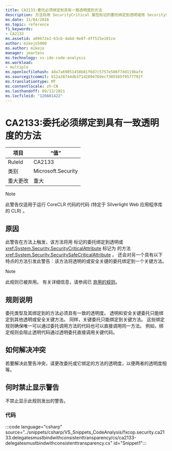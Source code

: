 ```yaml
---
title: CA2133:委托必须绑定到具有一致透明度的方法
description: 方法将用 SecurityCritical 属性标记的委托绑定到透明或用 SecuritySafeCritical 属性标记的方法，或者将透明或安全关键的委托绑定到关键方法。
ms.date: 11/04/2016
ms.topic: reference
f1_keywords:
- CA2133
ms.assetid: a09672e2-63cb-4abd-9e8f-dff515e101ce
author: mikejo5000
ms.author: mikejo
manager: jmartens
ms.technology: vs-ide-code-analysis
ms.workload:
- multiple
ms.openlocfilehash: 4da7a69051458b81f6d7c5757e586f7dd119bafe
ms.sourcegitcommit: b12a38744db371d2894769ecf305585f9577792f
ms.translationtype: MT
ms.contentlocale: zh-CN
ms.lasthandoff: 09/13/2021
ms.locfileid: "126601422"
---
```

# <a name="ca2133-delegates-must-bind-to-methods-with-consistent-transparency"></a>CA2133:委托必须绑定到具有一致透明度的方法

|项目|“值”|
|-|-|
|RuleId|CA2133|
|类别|Microsoft.Security|
|重大更改|重大|

> [!NOTE]
> 此警告仅适用于运行 CoreCLR 代码的代码 (特定于 Silverlight Web 应用程序库的 CLR) 。

## <a name="cause"></a>原因
此警告在方法上触发，该方法将用 标记的委托绑定到透明或 <xref:System.Security.SecurityCriticalAttribute> 标记为 的方法 <xref:System.Security.SecuritySafeCriticalAttribute> 。 还会对另一个具有以下特点的方法引发此警告：该方法将透明的或安全关键的委托绑定到一个关键方法。

> [!NOTE]
> 此规则已被弃用。 有关详细信息，请参阅已 [弃用的规则](fxcop-unported-deprecated-rules.md)。

## <a name="rule-description"></a>规则说明

委托类型及其绑定到的方法必须具有一致的透明度。 透明和安全关键委托只能绑定到其他透明或安全关键方法。 同样，关键委托只能绑定到关键方法。 这些绑定规则确保唯一可以通过委托调用方法的代码也可以直接调用同一方法。 例如，绑定规则会阻止透明代码通过透明委托直接调用关键代码。

## <a name="how-to-fix-violations"></a>如何解决冲突

若要解决此警告冲突，请更改委托或它绑定的方法的透明度，以便两者的透明度相等。

## <a name="when-to-suppress-warnings"></a>何时禁止显示警告

不禁止显示此规则发出的警告。

### <a name="code"></a>代码

:::code language="csharp" source="../snippets/csharp/VS_Snippets_CodeAnalysis/fxcop.security.ca2133.delegatesmustbindwithconsistenttransparency/cs/ca2133-delegatesmustbindwithconsistenttransparency.cs" id="Snippet1":::
